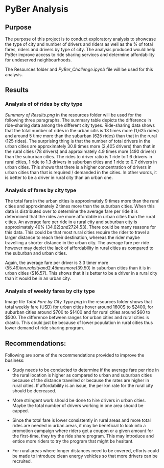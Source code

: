 # PyBer Analysis

## Purpose

The purpose of this project is to conduct exploratory analysis to showcase the type of city and number of drivers and riders as well as the % of total fares, riders and drivers by type of city.  The analysis produced would help PyBer improve access to ride sharing services and determine affordability for undeserved neighbourhoods.

The Resources folder and *PyBer_Challenge.ipynb* file will be used for this analysis.

## Results
 
### Analysis of of rides by city type
*Summary of Results.png* in the resources folder will be used for the following three paragraphs. The summary table depicts the difference in ride-sharing data among the different city types.  Ride-sharing data shows that the total number of rides in the urban citis is 13 times more (1,625 rides) and around 5 time more than the suburban (625 rides) than that in the rural (125 rides). The surprising thing is that the number of total drivers in the urban cities are  approximately 30.8 times more (2,405 drivers) than that in the rural cities (78 drivers) and approximately 4.9 times more (490 drivers) than the suburban cities.  The rides to driver ratio is 1 ride to 1.6  drivers in rural cities, 1 ride to 1.3 drivers in suburban cities and 1 ride to 0.7 drivers in urban cities. This shows that there is a higher concentration of drivers in urban cities than that is required / demanded in the cities.  In other words, it is better to be a driver in rural city than an urban one.

### Analysis of fares by city type
The total fare in the urban cities is approximately 9 times more than the rural cities and approximately 2 times more than the suburban cities.  When this data is distributed over to determine the average fare per ride it is determined that the rides are more affordable in urban cities than the rural cities.  An average fare per ride in a rural city and suburban city  is approximately 40% ($34.62) and 27% (#30.97)more respectively than the average ride in the urban city ($24.53).  There could be many reasons for this data.  This could be that most rural cities require the  rider to travel a larger distance to reach their destination, whereas the rider maybe travelling a shorter distance in the urban city.  The average fare per ride however may depict the lack of affordability in rural cities as compared to the suburban and urban cities.  

Again, the average fare per driver is 3.3 timer more ($55.49) in rural city and 2.4 times more ($39.50) in suburban cities than it is in urban cities ($16.57).  This shows that it is better to be a driver in a rural city than it would be in an urban city.

### Analysis of weekly fares by city type
Image file *Total Fare by City Type.png* in the resources folder shows that total weekly fare (USD) for urban cities hover around 1600$ to $2400, for suburban cities around $700 to $1400 and for rural cities around $60 to $500.  The difference between ranges for urban cities and rural cities is drastic.  This could just be because of lower population in rural cities thus lower demand of ride sharing program.

## Recommendations:

Following are some of the recommendations provided to improve the business:

-	Study needs to be conducted to determine if the average fare per ride in the rural location is higher as compared to urban and suburban cities because of the distance travelled or because the rates are higher in rural cities.  If affordability is an issue, the per km rate for the rural city should be decreased.

-	More stringent work should be done to hire drivers in urban cities.  Maybe the total number of drivers working in one area should be capped.

-	Since the total fare is lower consistently in rural areas and more total rides are needed in urban areas, it may be beneficial to look into a promotion campaign where riders get a coupon or a given amount for the first-time, they try the ride share program.  This may introduce and entice more riders to try the program that might be hesitant.

-	For rural areas where longer distances need to be covered, efforts could be made to introduce clean energy vehicles so that more drivers can be recruited.
